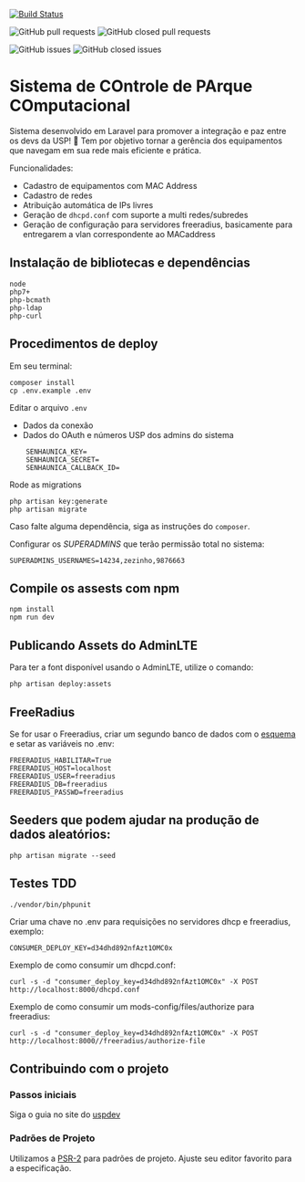 [![Build Status](https://travis-ci.org/uspdev/copaco.svg?branch=master)](https://travis-ci.org/uspdev/copaco)

![GitHub pull requests](https://img.shields.io/github/issues-pr-raw/uspdev/copaco.svg) 
![GitHub closed pull requests](https://img.shields.io/github/issues-pr-closed-raw/uspdev/copaco.svg)

![GitHub issues](https://img.shields.io/github/issues/uspdev/copaco.svg) 
![GitHub closed issues](https://img.shields.io/github/issues-closed/uspdev/copaco.svg)

# Sistema de COntrole de PArque COmputacional

Sistema desenvolvido em Laravel para promover a integração e paz entre os devs da USP! :penguin:
Tem por objetivo tornar a gerência dos equipamentos que navegam em sua rede mais eficiente e prática.

Funcionalidades:

 - Cadastro de equipamentos com MAC Address
 - Cadastro de redes
 - Atribuição automática de IPs livres
 - Geração de `dhcpd.conf` com suporte a multi redes/subredes
 - Geração de configuração para servidores freeradius, basicamente para entregarem a vlan correspondente ao MACaddress

## Instalação de bibliotecas e dependências

    node
    php7+
    php-bcmath
    php-ldap
    php-curl

## Procedimentos de deploy

Em seu terminal:

```
composer install
cp .env.example .env
```

Editar o arquivo `.env`

- Dados da conexão
- Dados do OAuth e números USP dos admins do sistema

```
    SENHAUNICA_KEY=
    SENHAUNICA_SECRET=
    SENHAUNICA_CALLBACK_ID=
```

Rode as migrations

```
php artisan key:generate
php artisan migrate
```

Caso falte alguma dependência, siga as instruções do `composer`.

Configurar os *SUPERADMINS* que terão permissão total no sistema:

    SUPERADMINS_USERNAMES=14234,zezinho,9876663

## Compile os assests com npm

    npm install
    npm run dev

## Publicando Assets do AdminLTE

Para ter a font disponível usando o AdminLTE, utilize o comando:

    php artisan deploy:assets

## FreeRadius 

Se for usar o Freeradius, criar um segundo banco de dados com o [esquema](https://github.com/FreeRADIUS/freeradius-server/blob/master/raddb/mods-config/sql/main/mysql/schema.sql) e setar as variáveis no .env:

    FREERADIUS_HABILITAR=True
    FREERADIUS_HOST=localhost
    FREERADIUS_USER=freeradius
    FREERADIUS_DB=freeradius
    FREERADIUS_PASSWD=freeradius

## Seeders que podem ajudar na produção de dados aleatórios:

    php artisan migrate --seed

## Testes TDD

    ./vendor/bin/phpunit

Criar uma chave no .env para requisições no servidores dhcp e freeradius, exemplo:

    CONSUMER_DEPLOY_KEY=d34dhd892nfAzt1OMC0x

Exemplo de como consumir um dhcpd.conf:

    curl -s -d "consumer_deploy_key=d34dhd892nfAzt1OMC0x" -X POST http://localhost:8000/dhcpd.conf

Exemplo de como consumir um mods-config/files/authorize para freeradius:

    curl -s -d "consumer_deploy_key=d34dhd892nfAzt1OMC0x" -X POST http://localhost:8000//freeradius/authorize-file

## Contribuindo com o projeto

### Passos iniciais

Siga o guia no site do [uspdev](https://uspdev.github.io/contribua)

### Padrões de Projeto

Utilizamos a [PSR-2](https://www.php-fig.org/psr/psr-2/) para padrões de projeto. Ajuste seu editor favorito para a especificação.
